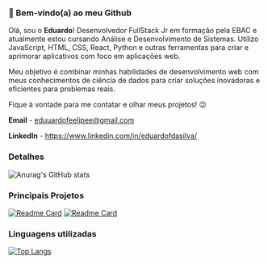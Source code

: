 ### 👋 Bem-vindo(a) ao meu Github

Olá, sou o **Eduardo**! Desenvolvedor FullStack Jr em formação pela EBAC e atualmente estou cursando Análise e Desenvolvimento de Sistemas. Utilizo JavaScript, HTML, CSS, React, Python e outras ferramentas para criar e aprimorar aplicativos com foco em  aplicações web.

Meu objetivo é combinar minhas habilidades de desenvolvimento web com meus conhecimentos de ciência de dados para criar soluções inovadoras e eficientes para problemas reais.

Fique à vontade para me contatar e olhar meus projetos! 😉

**Email** - eduuardofeelipee@gmail.com 

**LinkedIn** - https://www.linkedin.com/in/eduardofdasilva/

### Detalhes

![Anurag's GitHub stats](https://github-readme-stats.vercel.app/api?username=Eduuard023&show_icons=true&theme=radical)

### Principais Projetos

[![Readme Card](https://github-readme-stats.vercel.app/api/pin/?username=Eduuard023&repo=Meu-Portifolio&theme=radical)](https://github.com/anuraghazra/github-readme-stats)
[![Readme Card](https://github-readme-stats.vercel.app/api/pin/?username=Eduuard023&repo=efood&theme=radical)](https://github.com/anuraghazra/github-readme-stats)

### Linguagens utilizadas

[![Top Langs](https://github-readme-stats.vercel.app/api/top-langs/?username=Eduuard023&theme=radical)](https://github.com/anuraghazra/github-readme-stats)




